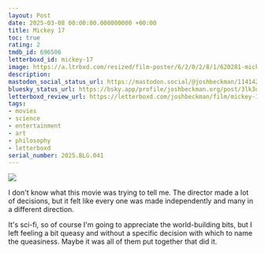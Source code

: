 ```yaml
---
layout: Post
date: 2025-03-08 00:00:00.000000000 +00:00
title: Mickey 17
toc: true
rating: 2
tmdb_id: 696506
letterboxd_id: mickey-17
image: https://a.ltrbxd.com/resized/film-poster/6/2/0/2/8/1/620281-mickey-17-0-600-0-900-crop.jpg?v=93e4d2af6d
description:
mastodon_social_status_url: https://mastodon.social/@joshbeckman/114142179043638619
bluesky_status_url: https://bsky.app/profile/joshbeckman.org/post/3lk3dxpzg2c2m
letterboxd_review_url: https://letterboxd.com/joshbeckman/film/mickey-17/
tags:
- movies
- science
- entertainment
- art
- philosophy
- letterboxd
serial_number: 2025.BLG.041
---
```

 <p><img src="https://a.ltrbxd.com/resized/film-poster/6/2/0/2/8/1/620281-mickey-17-0-600-0-900-crop.jpg?v=93e4d2af6d"/></p> <p>I don't know what this movie was trying to tell me. The director made a lot of decisions, but it felt like every one was made independently and many in a different direction. </p><p>It's sci-fi, so of course I'm going to appreciate the world-building bits, but I left feeling a bit queasy and without a specific decision with which to name the queasiness. Maybe it was all of them put together that did it.</p> 
